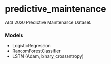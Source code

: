 # predictive_maintenance
AI4I 2020 Predictive Maintenance Dataset.

### Models
- LogisticRegression
- RandomForestClassifier
- LSTM (Adam, binary_crossentropy)
